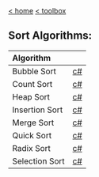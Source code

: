 <div style="display: inline-block;">
<a class="link" href="http://oclipa.github.io/">&lt; home</a>
<a class="link" href="http://oclipa.github.io/toolbox.html">&lt; toolbox</a>
</div> 

## Sort Algorithms:

| Algorithm |  |
| :----------| :-------- |
| Bubble Sort | [c#](https://oclipa.github.io/go.html?repo=sort-algorithms&path=SortAlgorithms&#47;SortAlgorithms&#47;BubbleSort.cs) |
| Count Sort | [c#](https://oclipa.github.io/go.html?repo=sort-algorithms&path=SortAlgorithms&#47;SortAlgorithms&#47;CountSort.cs) |
| Heap Sort | [c#](https://oclipa.github.io/go.html?repo=sort-algorithms&path=SortAlgorithms&#47;SortAlgorithms&#47;HeapSort.cs) |
| Insertion Sort | [c#](https://oclipa.github.io/go.html?repo=sort-algorithms&path=SortAlgorithms&#47;SortAlgorithms&#47;InsertionSort.cs) |
| Merge Sort | [c#](https://oclipa.github.io/go.html?repo=sort-algorithms&path=SortAlgorithms&#47;SortAlgorithms&#47;MergeSort.cs) |
| Quick Sort | [c#](https://oclipa.github.io/go.html?repo=sort-algorithms&path=SortAlgorithms&#47;SortAlgorithms&#47;QuickSort.cs) |
| Radix Sort | [c#](https://oclipa.github.io/go.html?repo=sort-algorithms&path=SortAlgorithms&#47;SortAlgorithms&#47;RadixSort.cs) |
| Selection Sort | [c#](https://oclipa.github.io/go.html?repo=sort-algorithms&path=SortAlgorithms&#47;SortAlgorithms&#47;SelectionSort.cs) |

